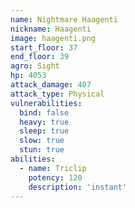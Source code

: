 ```yaml
---
name: Nightmare Haagenti
nickname: Haagenti
image: haagenti.png
start_floor: 37
end_floor: 39
agro: Sight
hp: 4053
attack_damage: 407
attack_type: Physical
vulnerabilities:
  bind: false
  heavy: true
  sleep: true
  slow: true
  stun: true
abilities:
  - name: Triclip
    potency: 120
    description: 'instant'
---
```


